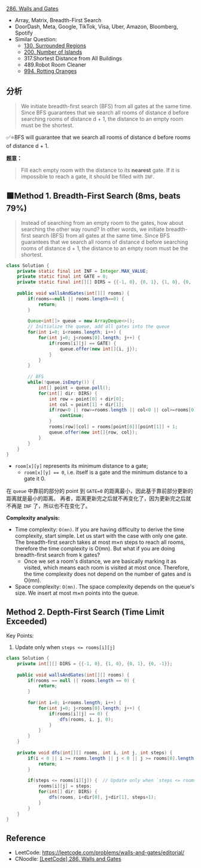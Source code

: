 [286. Walls and Gates](https://leetcode.com/problems/walls-and-gates/)

* Array, Matrix, Breadth-First Search
* DoorDash, Meta, Google, TikTok, Visa, Uber, Amazon, Bloomberg, Spotify
* Similar Question:
    * [130. Surrounded Regions](https://leetcode.com/problems/surrounded-regions/)
    * [200. Number of Islands](https://leetcode.com/problems/number-of-islands/)
    * 317.Shortest Distance from All Buildings
    * 489.Robot Room Cleaner
    * [994. Rotting Oranges](https://leetcode.com/problems/rotting-oranges/)


## 分析
> We initiate breadth-first search (BFS) from all gates at the same time. Since BFS guarantees that we search all rooms of distance d before searching rooms of distance d + 1, the distance to an empty room must be the shortest.

✅⭐BFS will guarantee that we search all rooms of distance d before rooms of distance d + 1.

**题意：**
> Fill each empty room with the distance to its **nearest** gate. If it is impossible to reach a gate, it should be filled with `INF`.


## 🟩Method 1. Breadth-First Search (8ms, beats 79%)
> Instead of searching from an empty room to the gates, how about searching the other way round? 
> In other words, we initiate breadth-first search (BFS) from all gates at the same time. 
> Since BFS guarantees that we search all rooms of distance d before searching rooms of distance d + 1, 
> the distance to an empty room must be the shortest.

```java
class Solution {
    private static final int INF = Integer.MAX_VALUE;
    private static final int GATE = 0;
    private static final int[][] DIRS = {{-1, 0}, {0, 1}, {1, 0}, {0, -1}}; // up, right, down left
    
    public void wallsAndGates(int[][] rooms) {
        if(rooms==null || rooms.length==0) {
            return;
        }
        
        Queue<int[]> queue = new ArrayDeque<>();
        // Initialize the queue, add all gates into the queue
        for(int i=0; i<rooms.length; i++) {
            for(int j=0; j<rooms[0].length; j++) {
                if(rooms[i][j] == GATE) {
                    queue.offer(new int[]{i, j});
                }
            }
        }
        
        // BFS
        while(!queue.isEmpty()) {
            int[] point = queue.poll();
            for(int[] dir: DIRS) {
                int row = point[0] + dir[0];
                int col = point[1] + dir[1];
                if(row<0 || row>=rooms.length || col<0 || col>=rooms[0].length || rooms[row][col]!=INF) {   // NOTE: rooms[r][c] != INF。如果只是rooms[r][c]!=-1, 则会无限循环
                    continue;
                }
                rooms[row][col] = rooms[point[0]][point[1]] + 1;
                queue.offer(new int[]{row, col});
            }
        }
    }
}
```

* `room[x][y]` represents its minimum distance to a gate;
    * `room[x][y] == 0`, i.e. itself is a gate and the minimum distance to a gate it 0.

在 `queue` 中靠前的部分的 point 到 `GATE=0` 的距离最小，因此基于靠前部分更新的距离就是最小的距离。
再者，距离更新完之后就不再变化了，因为更新完之后就不再是 `INF` 了，所以也不在变化了。

**Complexity analysis:**
* Time complexity: `O(mn)`. If you are having difficulty to derive the time complexity, start simple. Let us start with the case with only one gate. The breadth-first search takes at most m×n steps to reach all rooms, therefore the time complexity is O(mn). But what if you are doing breadth-first search from k gates?
  * Once we set a room's distance, we are basically marking it as visited, which means each room is visited at most once. Therefore, the time complexity does not depend on the number of gates and is O(mn).
* Space complexity: `O(mn)`. The space complexity depends on the queue's size. We insert at most m×n points into the queue.


## Method 2. Depth-First Search (Time Limit Exceeded)
Key Points:
1. Update only when `steps <= rooms[i][j]`
```java
class Solution {
    private int[][] DIRS = {{-1, 0}, {1, 0}, {0, 1}, {0, -1}};
    
    public void wallsAndGates(int[][] rooms) {
        if(rooms == null || rooms.length == 0) {
            return;
        }
        
        for(int i=0; i<rooms.length; i++) {
            for(int j=0; j<rooms[0].length; j++) {
                if(rooms[i][j] == 0) {
                    dfs(rooms, i, j, 0);
                }
            }
        }
    }
    
    private void dfs(int[][] rooms, int i, int j, int steps) {
        if(i < 0 || i >= rooms.length || j < 0 || j >= rooms[0].length || rooms[i][j] == -1) {
            return;
        }
        
        if(steps <= rooms[i][j]) {  // Update only when `steps <= rooms[i][j]
            rooms[i][j] = steps;
            for(int[] dir: DIRS) {
                dfs(rooms, i+dir[0], j+dir[1], steps+1);
            }
        }
    }
}
```


## Reference
* LeetCode: https://leetcode.com/problems/walls-and-gates/editorial/
* CNoodle: [[LeetCode] 286. Walls and Gates](https://www.cnblogs.com/cnoodle/p/12817079.html)
